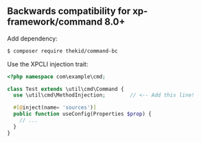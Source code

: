 Backwards compatibility for xp-framework/command 8.0+
-----------------------------------------------------

Add dependency:

```sh
$ composer require thekid/command-bc
```

Use the XPCLI injection trait:


```php
<?php namespace com\example\cmd;

class Test extends \util\cmd\Command {
  use \util\cmd\MethodInjection;        // <-- Add this line!

  #[@inject(name= 'sources')]
  public function useConfig(Properties $prop) {
    // ...
  }
}
```